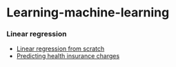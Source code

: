 # Learning-machine-learning

### Linear regression
- [Linear regression from scratch](./linear_regression/Linear_regression_from_scratch2/Linear_regression_from_scratch.md)
- [Predicting health insurance charges](./linear_regression/Predicting_health_insurance_charges/health_insurance.md)
